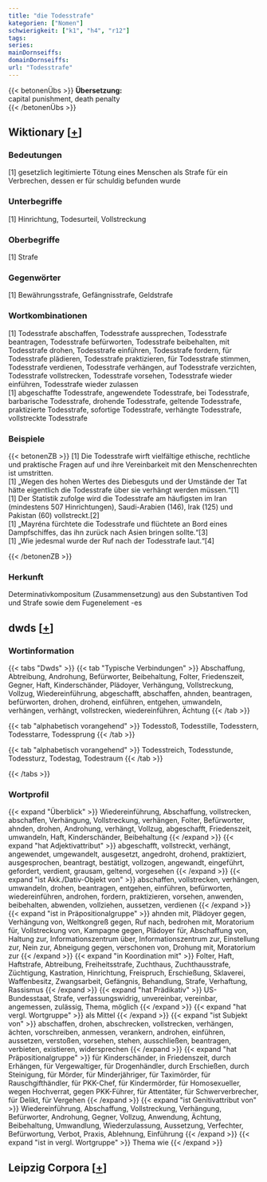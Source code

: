 ```yaml
---
title: "die Todesstrafe"
kategorien: ["Nomen"]
schwierigkeit: ["k1", "h4", "r12"]
tags:
series:
mainDornseiffs:
domainDornseiffs:
url: "Todesstrafe"
---
```


{{< betonenÜbs >}}
**Übersetzung:**  
capital punishment, death penalty  
{{< /betonenÜbs >}}

## Wiktionary [[+](https://de.wiktionary.org/wiki/Todesstrafe)]

### Bedeutungen
[1] gesetzlich legitimierte Tötung eines Menschen als Strafe für ein Verbrechen, dessen er für schuldig befunden wurde  

### Unterbegriffe
[1] Hinrichtung, Todesurteil, Vollstreckung  

### Oberbegriffe
[1] Strafe  

### Gegenwörter
[1] Bewährungsstrafe, Gefängnisstrafe, Geldstrafe  

### Wortkombinationen
[1] Todesstrafe abschaffen, Todesstrafe aussprechen, Todesstrafe beantragen, Todesstrafe befürworten, Todesstrafe beibehalten, mit Todesstrafe drohen, Todesstrafe einführen, Todesstrafe fordern, für Todesstrafe plädieren, Todesstrafe praktizieren, für Todesstrafe stimmen, Todesstrafe verdienen, Todesstrafe verhängen, auf Todesstrafe verzichten, Todesstrafe vollstrecken, Todesstrafe vorsehen, Todesstrafe wieder einführen, Todesstrafe wieder zulassen  
[1] abgeschaffte Todesstrafe, angewendete Todesstrafe, bei Todesstrafe, barbarische Todesstrafe, drohende Todesstrafe, geltende Todesstrafe, praktizierte Todesstrafe, sofortige Todesstrafe, verhängte Todesstrafe, vollstreckte Todesstrafe  

### Beispiele
{{< betonenZB >}}
[1] Die Todesstrafe wirft vielfältige ethische, rechtliche und praktische Fragen auf und ihre Vereinbarkeit mit den Menschenrechten ist umstritten.  
[1] „Wegen des hohen Wertes des Diebesguts und der Umstände der Tat hätte eigentlich die Todesstrafe über sie verhängt werden müssen.“[1]  
[1] Der Statistik zufolge wird die Todesstrafe am häufigsten im Iran (mindestens 507 Hinrichtungen), Saudi-Arabien (146), Irak (125) und Pakistan (60) vollstreckt.[2]  
[1] „Mayréna fürchtete die Todesstrafe und flüchtete an Bord eines Dampfschiffes, das ihn zurück nach Asien bringen sollte.“[3]  
[1] „Wie jedesmal wurde der Ruf nach der Todesstrafe laut.“[4]  

{{< /betonenZB >}}
### Herkunft
Determinativkompositum (Zusammensetzung) aus den Substantiven Tod und Strafe sowie dem Fugenelement -es  



## dwds [[+](https://www.dwds.de/wb/Todesstrafe)]

### Wortinformation
{{< tabs "Dwds" >}}
{{< tab "Typische Verbindungen" >}}
Abschaffung, Abtreibung, Androhung, Befürworter, Beibehaltung, Folter, Friedenszeit, Gegner, Haft, Kinderschänder, Plädoyer, Verhängung, Vollstreckung, Vollzug, Wiedereinführung, abgeschafft, abschaffen, ahnden, beantragen, befürworten, drohen, drohend, einführen, entgehen, umwandeln, verhängen, verhängt, vollstrecken, wiedereinführen, Ächtung
{{< /tab >}}

{{< tab "alphabetisch vorangehend" >}}
Todesstoß, Todesstille, Todesstern, Todesstarre, Todessprung
{{< /tab >}}

{{< tab "alphabetisch vorangehend" >}}
Todesstreich, Todesstunde, Todessturz, Todestag, Todestraum
{{< /tab >}}

{{< /tabs >}}

### Wortprofil
{{< expand "Überblick" >}} Wiedereinführung, Abschaffung, vollstrecken, abschaffen, Verhängung, Vollstreckung, verhängen, Folter, Befürworter, ahnden, drohen, Androhung, verhängt, Vollzug, abgeschafft, Friedenszeit, umwandeln, Haft, Kinderschänder, Beibehaltung {{< /expand >}}
{{< expand "hat Adjektivattribut" >}} abgeschafft, vollstreckt, verhängt, angewendet, umgewandelt, ausgesetzt, angedroht, drohend, praktiziert, ausgesprochen, beantragt, bestätigt, vollzogen, angewandt, eingeführt, gefordert, verdient, grausam, geltend, vorgesehen {{< /expand >}}
{{< expand "ist Akk./Dativ-Objekt von" >}} abschaffen, vollstrecken, verhängen, umwandeln, drohen, beantragen, entgehen, einführen, befürworten, wiedereinführen, androhen, fordern, praktizieren, vorsehen, anwenden, beibehalten, abwenden, vollziehen, aussetzen, verdienen {{< /expand >}}
{{< expand "ist in Präpositionalgruppe" >}} ahnden mit, Plädoyer gegen, Verhängung von, Weltkongreß gegen, Ruf nach, bedrohen mit, Moratorium für, Vollstreckung von, Kampagne gegen, Plädoyer für, Abschaffung von, Haltung zur, Informationszentrum über, Informationszentrum zur, Einstellung zur, Nein zur, Abneigung gegen, verschonen von, Drohung mit, Moratorium zur {{< /expand >}}
{{< expand "in Koordination mit" >}} Folter, Haft, Haftstrafe, Abtreibung, Freiheitsstrafe, Zuchthaus, Zuchthausstrafe, Züchtigung, Kastration, Hinrichtung, Freispruch, Erschießung, Sklaverei, Waffenbesitz, Zwangsarbeit, Gefängnis, Behandlung, Strafe, Verhaftung, Rassismus {{< /expand >}}
{{< expand "hat Prädikativ" >}} US-Bundesstaat, Strafe, verfassungswidrig, unvereinbar, vereinbar, angemessen, zulässig, Thema, möglich {{< /expand >}}
{{< expand "hat vergl. Wortgruppe" >}} als Mittel {{< /expand >}}
{{< expand "ist Subjekt von" >}} abschaffen, drohen, abschrecken, vollstrecken, verhängen, ächten, vorschreiben, anmessen, verankern, androhen, einführen, aussetzen, verstoßen, vorsehen, stehen, ausschließen, beantragen, verbieten, existieren, widersprechen {{< /expand >}}
{{< expand "hat Präpositionalgruppe" >}} für Kinderschänder, in Friedenszeit, durch Erhängen, für Vergewaltiger, für Drogenhändler, durch Erschießen, durch Steinigung, für Mörder, für Minderjähriger, für Taximörder, für Rauschgifthändler, für PKK-Chef, für Kindermörder, für Homosexueller, wegen Hochverrat, gegen PKK-Führer, für Attentäter, für Schwerverbrecher, für Delikt, für Vergehen {{< /expand >}}
{{< expand "ist Genitivattribut von" >}} Wiedereinführung, Abschaffung, Vollstreckung, Verhängung, Befürworter, Androhung, Gegner, Vollzug, Anwendung, Ächtung, Beibehaltung, Umwandlung, Wiederzulassung, Aussetzung, Verfechter, Befürwortung, Verbot, Praxis, Ablehnung, Einführung {{< /expand >}}
{{< expand "ist in vergl. Wortgruppe" >}} Thema wie {{< /expand >}}

## Leipzig Corpora [[+](https://corpora.uni-leipzig.de/en/res?word=Todesstrafe&corpusId=deu_newscrawl-public_2018)]


